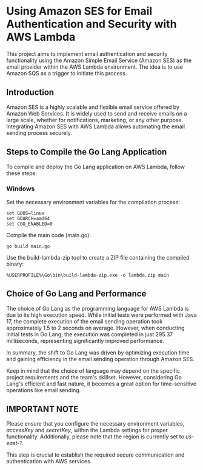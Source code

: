 # Using Amazon SES for Email Authentication and Security with AWS Lambda #
This project aims to implement email authentication and security functionality using the Amazon Simple Email Service (Amazon SES) as the email provider within the AWS Lambda environment. The idea is to use Amazon SQS as a trigger to initiate this process.

## Introduction ##
Amazon SES is a highly scalable and flexible email service offered by Amazon Web Services. It is widely used to send and receive emails on a large scale, whether for notifications, marketing, or any other purpose. Integrating Amazon SES with AWS Lambda allows automating the email sending process securely.

## Steps to Compile the Go Lang Application ##
To compile and deploy the Go Lang application on AWS Lambda, follow these steps:

### Windows ###

Set the necessary environment variables for the compilation process:

```
set GOOS=linux
set GOARCH=amd64
set CGO_ENABLED=0
```

Compile the main code (main.go):

```
go build main.go
```

Use the build-lambda-zip tool to create a ZIP file containing the compiled binary:

```
%USERPROFILE%\Go\bin\build-lambda-zip.exe -o lambda.zip main
```

## Choice of Go Lang and Performance ##
The choice of Go Lang as the programming language for AWS Lambda is due to its high execution speed. While initial tests were performed with Java 17, the complete execution of the email sending operation took approximately 1.5 to 2 seconds on average. However, when conducting initial tests in Go Lang, the execution was completed in just 295.37 milliseconds, representing significantly improved performance.

In summary, the shift to Go Lang was driven by optimizing execution time and gaining efficiency in the email sending operation through Amazon SES.

Keep in mind that the choice of language may depend on the specific project requirements and the team's skillset. However, considering Go Lang's efficient and fast nature, it becomes a great option for time-sensitive operations like email sending.

## IMPORTANT NOTE ## 

Please ensure that you configure the necessary environment variables, *accessKey* and *secretKey*, within the Lambda settings for proper functionality. Additionally, please note that the region is currently set to *us-east-1*.

This step is crucial to establish the required secure communication and authentication with AWS services.

